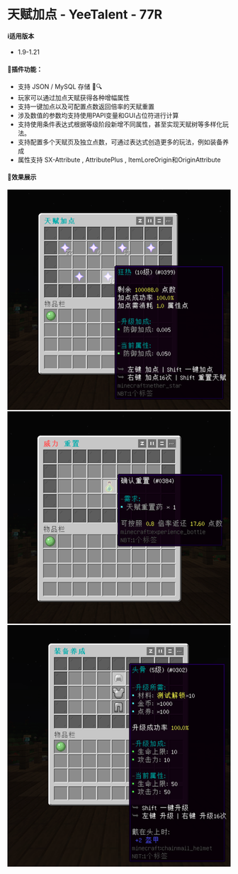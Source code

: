 # 天赋加点 - YeeTalent - 77R

#### ℹ️适用版本

- 1.9-1.21

#### 🔧插件功能：

- 支持 JSON / MySQL 存储 📁🔍
- 玩家可以通过加点天赋获得各种增幅属性
- 支持一键加点以及可配置点数返回倍率的天赋重置
- 涉及数值的参数均支持使用PAPI变量和GUI占位符进行计算
- 支持使用条件表达式根据等级阶段新增不同属性，甚至实现天赋树等多样化玩法。
- 支持配置多个天赋页及独立点数，可通过表达式创造更多的玩法，例如装备养成
- 属性支持 SX-Attribute , AttributePlus , ItemLoreOrigin和OriginAttribute

#### 🎉效果展示

![img.png](img/img.png)
![img_1.png](img/img_1.png)
![img_2.png](img/img_2.png)
